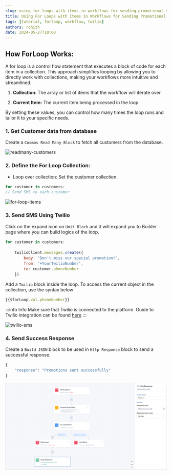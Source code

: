 ```yaml
---
slug: using-for-loops-with-items-in-workflows-for-sending-promotional-sms-messages
title: Using For Loops with Items in Workflows for Sending Promotional SMS Messages
tags: [tutorial, forloop, workflow, twilio]
authors: rohith
date: 2024-05-27T10:00
---
```

<!-- For loops are a fundamental programming construct that allows you to repeat a set of actions a specified number of times. When integrated into workflows, for loops can make your processes smarter and more efficient by automating repetitive tasks. This blog post will guide you through the world of for loop conditions in workflows, demonstrating how to use them effectively with start, stop, and step values. -->

## How ForLoop Works:
<!-- A for loop is a control flow statement that executes a block of code a certain number of times. It typically includes three main components: -->

A for loop is a control flow statement that executes a block of code for each item in a collection. This approach simplifies looping by allowing you to directly work with collections, making your workflows more intuitive and streamlined.

1. **Collection**: The array or list of items that the workflow will iterate over. 

2. **Current Item:** The current item being processed in the loop.


<!-- The workflow will loop over the array of objects and each object can be accesses within the for loop by using the syntax  -->
<!-- 
```
{{$action-name.val.object-key}}
``` -->

<!-- 1. **Start:** The initial value of the loop variable.
2. **Stop:** The condition that, when met, will terminate the loop.
3. **Step:** The value by which the loop variable is incremented or decremented each iteration. -->

By setting these values, you can control how many times the loop runs and tailor it to your specific needs.

### 1. Get Customer data from database

Create a `Cosmos Read Many Block` to fetch all customers from the database.

![readmany-customers](./readmany-customers.png)

<!-- truncate -->

### 2. Define the For Loop Collection:

- Loop over collection: Set the customer collection.
```jsx
for customer in customers:
// Send SMS to each customer
```

<!-- - start: Set the initial index to `0`.
- stop: Set the condition to the length of the customer list.
```jsx
len({{$customers.val}})
```
- step: Increment the index by `1` for each iteration.

```jsx title="Sample Pseudo Code"
for (let i = 0; i < customers.length; i++) {
    // Send SMS to each customer
}
``` -->

![for-loop-items](./for-loop-items.png)

### 3. Send SMS Using Twilio

Click on the expand icon on `Unit Block` and it will expand you to Builder page where you can build logics of the loop.

```jsx title="Sample Pseudo Code" 
for customer in customers:  

    twilioClient.messages.create({
        body: "Don't miss our special promotion!",
        from: '+YourTwilioNumber',
        to: customer.phoneNumber
    })
```

Add a `Twilio` block inside the loop. 
To access the current object in the collection, use the syntax below 
```jsx 
{{$forLoop.val.phoneNumber}}
```

:::info Info 
Make sure that Twilio is connected to the platform. Guide to Twilio integration can be found [here](/integrations/twilio/)
:::

<!-- ```jsx title="Sample Pseudo Code"
for (let i = 0; i < customers.length; i++) {
    let customer = customers[i]; 

    twilioClient.messages.create({
        body: "Don't miss our special promotion!",
        from: '+YourTwilioNumber',
        to: customer.phoneNumber
    })
}
``` -->

![twilio-sms](./twilio-sms.png)

### 4. Send Success Response

Create a `Build JSON` block to be used in `Http Response` block to send a successful response.

```jsx
{
    "response": "Promotions sent successfully"
}
```

![for-loop-response](./for-loop-response.png)
